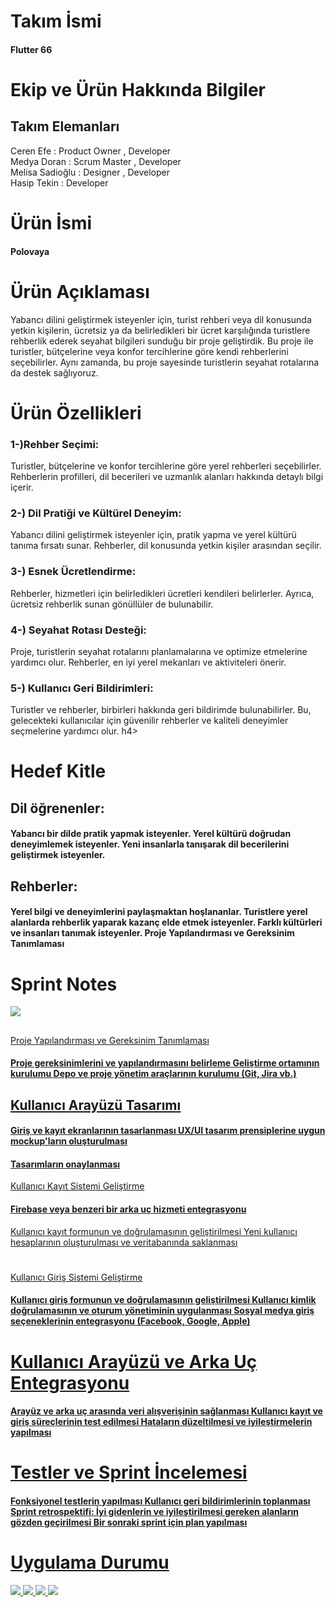 <H1>Takım İsmi</H1>
<H4>Flutter 66</H4>

<H1>Ekip ve Ürün Hakkında Bilgiler</H1>
<H2>Takım Elemanları</H2>

Ceren Efe : Product Owner , Developer <br>
Medya Doran : Scrum Master , Developer <br>
Melisa Sadioğlu : Designer , Developer <br>
Hasip Tekin : Developer


<H1>Ürün İsmi</H1>

<H4>Polovaya</H4>

<h1>Ürün Açıklaması</h1>

Yabancı dilini geliştirmek isteyenler için, turist rehberi veya dil konusunda yetkin kişilerin, ücretsiz ya da belirledikleri bir ücret karşılığında turistlere rehberlik ederek seyahat bilgileri sunduğu bir proje geliştirdik. Bu proje ile turistler, bütçelerine veya konfor tercihlerine göre kendi rehberlerini seçebilirler. Aynı zamanda, bu proje sayesinde turistlerin seyahat rotalarına da destek sağlıyoruz.

<h1>Ürün Özellikleri</h1>


<h4><H3>1-)Rehber Seçimi: </H3>Turistler, bütçelerine ve konfor tercihlerine göre yerel rehberleri seçebilirler. Rehberlerin profilleri, dil becerileri ve uzmanlık alanları hakkında detaylı bilgi içerir.
<H3>2-) Dil Pratiği ve Kültürel Deneyim: </H3>Yabancı dilini geliştirmek isteyenler için, pratik yapma ve yerel kültürü tanıma fırsatı sunar. Rehberler, dil konusunda yetkin kişiler arasından seçilir.
<H3>3-) Esnek Ücretlendirme:</H3> Rehberler, hizmetleri için belirledikleri ücretleri kendileri belirlerler. Ayrıca, ücretsiz rehberlik sunan gönüllüler de bulunabilir.
<H3>4-) Seyahat Rotası Desteği:</H3> Proje, turistlerin seyahat rotalarını planlamalarına ve optimize etmelerine yardımcı olur. Rehberler, en iyi yerel mekanları ve aktiviteleri önerir.
<H3>5-) Kullanıcı Geri Bildirimleri:</H3> Turistler ve rehberler, birbirleri hakkında geri bildirimde bulunabilirler. Bu, gelecekteki kullanıcılar için güvenilir rehberler ve kaliteli deneyimler seçmelerine yardımcı olur. </h4>h4>


<H1>Hedef Kitle</H1>
<H2>Dil öğrenenler: </H2>
<h4>Yabancı bir dilde pratik yapmak isteyenler.
Yerel kültürü doğrudan deneyimlemek isteyenler.
Yeni insanlarla tanışarak dil becerilerini geliştirmek isteyenler. </h4>

<H2>Rehberler: </H2>
<h4>Yerel bilgi ve deneyimlerini paylaşmaktan hoşlananlar. 
Turistlere yerel alanlarda rehberlik yaparak kazanç elde etmek isteyenler. 
Farklı kültürleri ve insanları tanımak isteyenler.
Proje Yapılandırması ve Gereksinim Tanımlaması</h4>

<H1>Sprint Notes</H1>
<a href="#"><img src="planning.jpeg"</a>
<h2></h2>Proje Yapılandırması ve Gereksinim Tanımlaması</h2>
<H4>Proje gereksinimlerini ve yapılandırmasını belirleme
Geliştirme ortamının kurulumu
Depo ve proje yönetim araçlarının kurulumu (Git, Jira vb.)</h4>
<h2>Kullanıcı Arayüzü Tasarımı</h2>
<H4>Giriş ve kayıt ekranlarının tasarlanması
UX/UI tasarım prensiplerine uygun mockup'ların oluşturulması
<h4>Tasarımların onaylanması</h4>
</h1>Kullanıcı Kayıt Sistemi Geliştirme</h1>
<H4>Firebase veya benzeri bir arka uç hizmeti entegrasyonu
</h4>Kullanıcı kayıt formunun ve doğrulamasının geliştirilmesi
</h4>Yeni kullanıcı hesaplarının oluşturulması ve veritabanında saklanması</h4>
<h1></h1>Kullanıcı Giriş Sistemi Geliştirme</h1>
<H4>Kullanıcı giriş formunun ve doğrulamasının geliştirilmesi
Kullanıcı kimlik doğrulamasının ve oturum yönetiminin uygulanması
Sosyal medya giriş seçeneklerinin entegrasyonu (Facebook, Google, Apple)</H4>
<h1>Kullanıcı Arayüzü ve Arka Uç Entegrasyonu</h1>
<H4>Arayüz ve arka uç arasında veri alışverişinin sağlanması
Kullanıcı kayıt ve giriş süreçlerinin test edilmesi
Hataların düzeltilmesi ve iyileştirmelerin yapılması</h4>
  
<h1>Testler ve Sprint İncelemesi</h1>

<H4>Fonksiyonel testlerin yapılması
Kullanıcı geri bildirimlerinin toplanması
Sprint retrospektifi: İyi gidenlerin ve iyileştirilmesi gereken alanların gözden geçirilmesi
Bir sonraki sprint için plan yapılması</h4>

<h1>Uygulama Durumu</h1>
<a href="#"><img src="polovoyahome1.png"</a>
<a href="#"><img src="polovoyahome2.png"</a>
<a href="#"><img src="polovoyalogin.png"</a>
<a href="#"><img src="polovoyaregister.png"</a>

